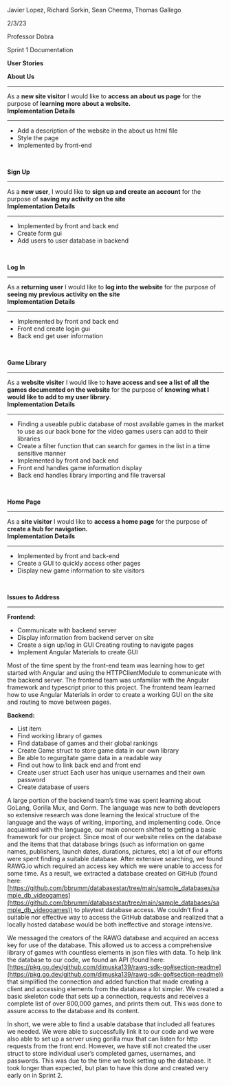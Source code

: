 ﻿Javier Lopez, Richard Sorkin, Sean Cheema, Thomas Gallego

2/3/23

Professor Dobra

Sprint 1 Documentation

**User Stories**
<br />

**About Us** <hr />
As a **new site visitor** I would like to **access an about us page** for the purpose of **learning more about a website.**
<br />
**Implementation Details** <hr /> 
- Add a description of the website in the about us html file
- Style the page
- Implemented by front-end
<br />

**Sign Up** <hr />As a **new user**, I would like to **sign up and create an account** for the purpose of **saving my activity on the site**
<br />
**Implementation Details** <hr /> 
- Implemented by front and back end
- Create form gui
- Add users to user database in backend
<br />

**Log In** <hr />As a **returning user** I would like to **log into the website** for the purpose of **seeing my previous activity on the site**
<br />
**Implementation Details** <hr /> 
- Implemented by front and back end
- Front end create login gui
- Back end get user information
<br />

**Game Library** <hr />As a **website visiter** I would like to **have access and see a list of all the games documented on the website** for the purpose of **knowing what I would like to add to my user library**.
<br />
**Implementation Details** <hr /> 
- Finding a useable public database of most available games in the market to use as our back bone for the video games users can add to their libraries 
- Create a filter function that can search for games in the list in a time sensitive manner
- Implemented by front and back end 
- Front end handles game information display 
- Back end handles library importing and file traversal
<br />

**Home Page** <hr />As a **site visitor** I would like to **access a home page** for the purpose of **create a hub for navigation.**
<br />
**Implementation Details** <hr /> 
- Implemented by front and back-end
- Create a GUI to quickly access other pages
- Display new game information to site visitors
<br />

**Issues to Address**
<hr />

**Frontend:**

 - Communicate with backend server 
 - Display information from backend server on site 
 - Create a sign up/log in GUI Creating routing to navigate pages 
 - Implement Angular Materials to create GUI

Most of the time spent by the front-end team was learning how to get started with Angular and using the HTTPClientModule to communicate with the backend server. The frontend team was unfamiliar with the Angular framework and typescript prior to this project. The frontend team learned how to use Angular Materials in order to create a working GUI on the site and routing to move between pages.

**Backend:**

 - List item
 - Find working library of games 
 - Find database of games and their global rankings 
 - Create Game struct to store game data in our own library 
 - Be able to regurgitate game data in a readable way 
 - Find out how to link back end and front end 
 - Create user struct Each user has unique usernames and their own password 
 - Create database of users

A large portion of the backend team’s time was spent learning about GoLang, Gorilla Mux, and Gorm. The language was new to both developers so extensive research was done learning the lexical structure of the language and the ways of writing, importing, and implementing code. Once acquainted with the language, our main concern shifted to getting a basic framework for our project. Since most of our website relies on the database and the items that that database brings (such as information on game names, publishers, launch dates, durations, pictures, etc) a lot of our efforts were spent finding a suitable database. After extensive searching, we found RAWG.io which required an access key which we were unable to access for some time. As a result, we extracted a database created on GitHub (found here: [https://github.com/bbrumm/databasestar/tree/main/sample_databases/sample_db_videogames](https://github.com/bbrumm/databasestar/tree/main/sample_databases/sample_db_videogames)) to playtest database access. We couldn’t find a suitable nor effective way to access the GitHub database and realized that a locally hosted database would be both ineffective and storage intensive.

  

We messaged the creators of the RAWG database and acquired an access key for use of the database. This allowed us to access a comprehensive library of games with countless elements in json files with data. To help link the database to our code, we found an API (found here: [https://pkg.go.dev/github.com/dimuska139/rawg-sdk-go#section-readme](https://pkg.go.dev/github.com/dimuska139/rawg-sdk-go#section-readme)) that simplified the connection and added function that made creating a client and accessing elements from the database a lot simpler. We created a basic skeleton code that sets up a connection, requests and receives a complete list of over 800,000 games, and prints them out. This was done to assure access to the database and its content.

  

In short, we were able to find a usable database that included all features we needed. We were able to successfully link it to our code and we were also able to set up a server using gorilla mux that can listen for http requests from the front end. However, we have still not created the user struct to store individual user’s completed games, usernames, and passwords. This was due to the time we took setting up the database. It took longer than expected, but plan to have this done and created very early on in Sprint 2.
